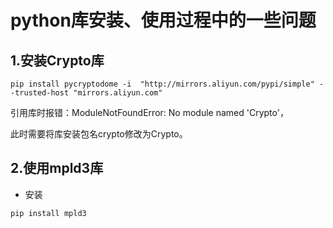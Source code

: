 # python库安装、使用过程中的一些问题

## 1.安装Crypto库

```
pip install pycryptodome -i  "http://mirrors.aliyun.com/pypi/simple" --trusted-host "mirrors.aliyun.com"
```

引用库时报错：ModuleNotFoundError: No module named 'Crypto'，

此时需要将库安装包名crypto修改为Crypto。



## 2.使用mpld3库

* 安装
```
pip install mpld3
```